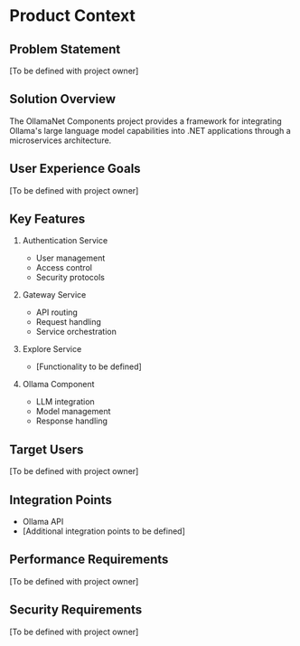 # Product Context

## Problem Statement
[To be defined with project owner]

## Solution Overview
The OllamaNet Components project provides a framework for integrating Ollama's large language model capabilities into .NET applications through a microservices architecture.

## User Experience Goals
[To be defined with project owner]

## Key Features
1. Authentication Service
   - User management
   - Access control
   - Security protocols

2. Gateway Service
   - API routing
   - Request handling
   - Service orchestration

3. Explore Service
   - [Functionality to be defined]

4. Ollama Component
   - LLM integration
   - Model management
   - Response handling

## Target Users
[To be defined with project owner]

## Integration Points
- Ollama API
- [Additional integration points to be defined]

## Performance Requirements
[To be defined with project owner]

## Security Requirements
[To be defined with project owner] 
